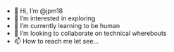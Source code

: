 - 👋 Hi, I’m @jpm18
- 👀 I’m interested in exploring
- 🌱 I’m currently learning to be human
- 💞️ I’m looking to collaborate on technical wherebouts
- 📫 How to reach me let see...

<!---
jpm18/jpm18 is a ✨ special ✨ repository because its `README.md` (this file) appears on your GitHub profile.
You can click the Preview link to take a look at your changes.
--->
